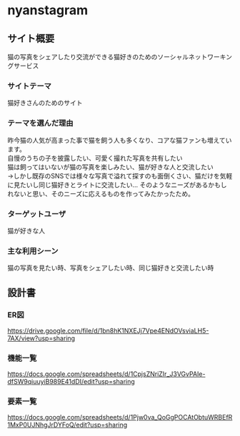 # nyanstagram

## サイト概要
猫の写真をシェアしたり交流ができる猫好きのためのソーシャルネットワーキングサービス

### サイトテーマ
猫好きさんのためのサイト

### テーマを選んだ理由
昨今猫の人気が高まった事で猫を飼う人も多くなり、コアな猫ファンも増えています。  
自慢のうちの子を披露したい、可愛く撮れた写真を共有したい  
猫は飼ってはいないが猫の写真を楽しみたい、猫が好きな人と交流したい    
→しかし既存のSNSでは様々な写真で溢れて探すのも面倒くさい、猫だけを気軽に見たいし同じ猫好きとライトに交流したい...
そのようなニーズがあるかもしれないと思い、そのニーズに応えるものを作ってみたかったため。

### ターゲットユーザ
猫が好きな人

### 主な利用シーン
猫の写真を見たい時、写真をシェアしたい時、同じ猫好きと交流したい時

## 設計書
### ER図
https://drive.google.com/file/d/1bn8hK1NXEJj7Vpe4ENdOVsviaLH5-7AX/view?usp=sharing
### 機能一覧
https://docs.google.com/spreadsheets/d/1CpjsZNriZIr_J3VGvPAIe-dfSW9qiuuyiB989E41dDI/edit?usp=sharing
### 要素一覧
https://docs.google.com/spreadsheets/d/1Pjw0va_QoGgPOCAtObtuWRBEfR1MxP0UJNhgJrDYFoQ/edit?usp=sharing
